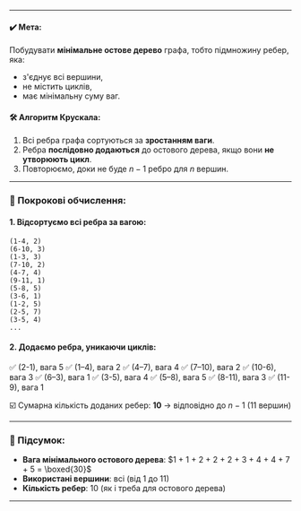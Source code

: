 
---

#### ✔️ Мета:

Побудувати **мінімальне остове дерево** графа, тобто підмножину ребер, яка:

* з'єднує всі вершини,
* не містить циклів,
* має мінімальну суму ваг.

#### 🛠️ Алгоритм Крускала:

1. Всі ребра графа сортуються за **зростанням ваги**.
2. Ребра **послідовно додаються** до остового дерева, якщо вони **не утворюють цикл**.
3. Повторюємо, доки не буде $n - 1$ ребро для $n$ вершин.

---

### 📐 Покрокові обчислення:

#### 1. Відсортуємо всі ребра за вагою:

```
(1-4, 2)
(6-10, 3)
(1-3, 3)
(7-10, 2)
(4-7, 4)
(9-11, 1)
(5-8, 5)
(3-6, 1)
(1-2, 5)
(2-5, 7)
(3-5, 4)
...
```

#### 2. Додаємо ребра, уникаючи циклів:

✅ (2-1), вага 5
✅ (1–4), вага 2
✅ (4–7), вага 4
✅ (7–10), вага 2
✅ (10-6), вага 3
✅ (6–3), вага 1
✅ (3-5), вага 4
✅ (5–8), вага 5
✅ (8-11), вага 3
✅ (11-9), вага 1

☑️ Сумарна кількість доданих ребер: **10** → відповідно до $n - 1$ (11 вершин)

---

### 🧮 Підсумок:

* **Вага мінімального остового дерева**:
  $1 + 1 + 2 + 2 + 2 + 3 + 4 + 4 + 7 + 5 = \boxed{30}$
* **Використані вершини**: всі (від 1 до 11)
* **Кількість ребер**: 10 (як і треба для остового дерева)

---

